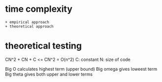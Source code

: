 # time complexity
    + empirical approach
    + theoretical approach

# theoretical testing
CN^2 + CN + C <= CN^2
= O(n^2) 
C: constant
N: size of code

Big O calculates highest term (upper bound)
Big omega gives loweest term
Big theta gives both upper and lower terms

